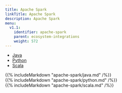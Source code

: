 ```yaml
---
title: Apache Spark
linkTitle: Apache Spark
description: Apache Spark
menu:
  v1.1:
    identifier: apache-spark
    parent: ecosystem-integrations
    weight: 572
---
```


<ul class="nav nav-tabs nav-tabs-yb">
  <li>
    <a href="#java" class="nav-link active" id="java-tab" data-toggle="tab" role="tab" aria-controls="java" aria-selected="true">
      <i class="icon-java-bold" aria-hidden="true"></i>
      Java
    </a>
  </li>
  <li>
    <a href="#python" class="nav-link" id="python-tab" data-toggle="tab" role="tab" aria-controls="python" aria-selected="false">
      <i class="icon-python" aria-hidden="true"></i>
      Python
    </a>
  </li>
  <li>
    <a href="#scala" class="nav-link" id="scala-tab" data-toggle="tab" role="tab" aria-controls="scala" aria-selected="false">
      <i class="icon-scala" aria-hidden="true"></i>
      Scala
    </a>
  </li>
</ul>

<div class="tab-content">
  <div id="java" class="tab-pane fade show active" role="tabpanel" aria-labelledby="java-tab">
    {{% includeMarkdown "apache-spark/java.md" /%}}
  </div>
  <div id="python" class="tab-pane fade" role="tabpanel" aria-labelledby="python-tab">
    {{% includeMarkdown "apache-spark/python.md" /%}}
  </div>
  <div id="scala" class="tab-pane fade" role="tabpanel" aria-labelledby="scala-tab">
    {{% includeMarkdown "apache-spark/scala.md" /%}}
  </div>
</div>

